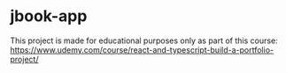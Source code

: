 # jbook-app

This project is made for educational purposes only as part of this course: https://www.udemy.com/course/react-and-typescript-build-a-portfolio-project/
